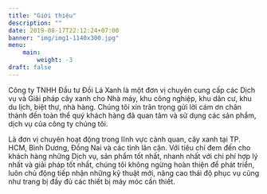 ```yaml
---
title: "Giới thiệu"
description: ""
date: 2019-08-17T22:12:24+07:00
banner: "img/img1-1140x300.jpg"
menu:
    main:
        weight: -3
draft: false
---
```


Công ty TNHH Đầu tư Đồi Lá Xanh là một đơn vị chuyên cung cấp các Dịch vụ và Giải pháp cây xanh cho Nhà máy, khu công nghiệp, khu dân cư, khu du lịch, biệt thự, nhà hàng. Chúng tôi xin trân trọng gửi lời cám ơn chân thành đến toàn thể quý khách hàng đã quan tâm và sử dụng các sản phẩm, dịch vụ của công ty chúng tôi.

Là đơn vị chuyên hoạt động trong lĩnh vực cảnh quan, cây xanh tại TP. HCM, Bình Dương, Đồng Nai và các tỉnh lân cận. Với tiêu chí đem đến cho khách hàng những Dịch vụ, sản phẩm tốt nhất, nhanh nhất với chi phí hợp lý nhất và giải pháp tốt nhất, chúng tôi không ngừng hoàn thiện để phát triển, luôn chủ động tiếp nhận những kỹ thuật mới, nâng cao thái độ phục vụ cũng như trang bị đầy đủ các thiết bị máy móc cần thiết.